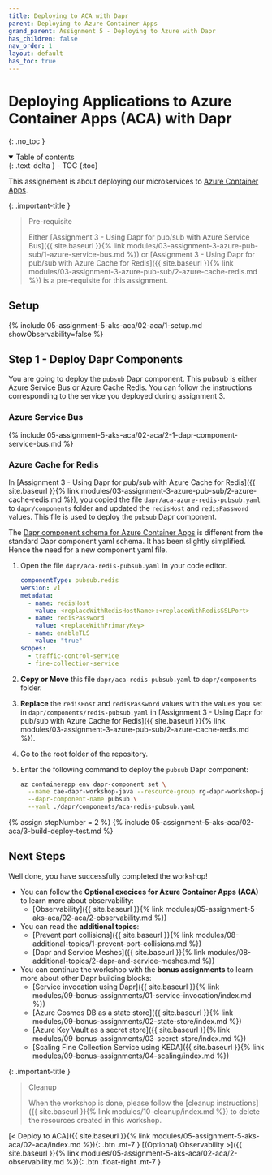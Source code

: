 ```yaml
---
title: Deploying to ACA with Dapr
parent: Deploying to Azure Container Apps
grand_parent: Assignment 5 - Deploying to Azure with Dapr
has_children: false
nav_order: 1
layout: default
has_toc: true
---
```


# Deploying Applications to Azure Container Apps (ACA) with Dapr

{: .no_toc }

<details open markdown="block">
  <summary>
    Table of contents
  </summary>
  {: .text-delta }
- TOC
{:toc}
</details>

This assignement is about deploying our microservices to [Azure Container Apps](https://learn.microsoft.com/en-us/azure/container-apps/).

{: .important-title }
> Pre-requisite
>
> Either [Assignment 3 - Using Dapr for pub/sub with Azure Service Bus]({{ site.baseurl }}{% link modules/03-assignment-3-azure-pub-sub/1-azure-service-bus.md %}) or [Assignment 3 - Using Dapr for pub/sub with Azure Cache for Redis]({{ site.baseurl }}{% link modules/03-assignment-3-azure-pub-sub/2-azure-cache-redis.md %}) is a pre-requisite for this assignment.
>

## Setup

{% include 05-assignment-5-aks-aca/02-aca/1-setup.md showObservability=false %}

## Step 1 - Deploy Dapr Components

You are going to deploy the `pubsub` Dapr component. This pubsub is either Azure Service Bus or Azure Cache Redis. You can follow the instructions corresponding to the service you deployed during assignment 3.

### Azure Service Bus

{% include 05-assignment-5-aks-aca/02-aca/2-1-dapr-component-service-bus.md %}

### Azure Cache for Redis

In [Assignment 3 - Using Dapr for pub/sub with Azure Cache for Redis]({{ site.baseurl }}{% link modules/03-assignment-3-azure-pub-sub/2-azure-cache-redis.md %}), you copied the file `dapr/aca-azure-redis-pubsub.yaml` to `dapr/components` folder and updated the `redisHost` and `redisPassword` values. This file is used to deploy the `pubsub` Dapr component.

The [Dapr component schema for Azure Container Apps](https://learn.microsoft.com/en-us/azure/container-apps/dapr-overview?tabs=bicep1%2Cyaml#component-schema) is different from the standard Dapr component yaml schema. It has been slightly simplified. Hence the need for a new component yaml file.

1. Open the file `dapr/aca-redis-pubsub.yaml` in your code editor.

    ```yaml
    componentType: pubsub.redis
    version: v1
    metadata:
      - name: redisHost
        value: <replaceWithRedisHostName>:<replaceWithRedisSSLPort>
      - name: redisPassword
        value: <replaceWithPrimaryKey>
      - name: enableTLS
        value: "true"
    scopes:
      - traffic-control-service
      - fine-collection-service
    ```

2. **Copy or Move** this file `dapr/aca-redis-pubsub.yaml` to `dapr/components` folder.

3. **Replace** the `redisHost` and `redisPassword` values with the values you set in `dapr/components/redis-pubsub.yaml` in [Assignment 3 - Using Dapr for pub/sub with Azure Cache for Redis]({{ site.baseurl }}{% link modules/03-assignment-3-azure-pub-sub/2-azure-cache-redis.md %}).

3. Go to the root folder of the repository.

4. Enter the following command to deploy the `pubsub` Dapr component:

    ```bash
    az containerapp env dapr-component set \
      --name cae-dapr-workshop-java --resource-group rg-dapr-workshop-java \
      --dapr-component-name pubsub \
      --yaml ./dapr/components/aca-redis-pubsub.yaml
    ```

<!-- ----------------------- BUILD, DEPLOY AND TEST ------------------------ -->

{% assign stepNumber = 2 %}
{% include 05-assignment-5-aks-aca/02-aca/3-build-deploy-test.md %}

## Next Steps

Well done, you have successfully completed the workshop!

- You can follow the **Optional execices for Azure Container Apps (ACA)** to learn more about observability:
  - [Observability]({{ site.baseurl }}{% link modules/05-assignment-5-aks-aca/02-aca/2-observability.md %})
- You can read the **additional topics**:
  - [Prevent port collisions]({{ site.baseurl }}{% link modules/08-additional-topics/1-prevent-port-collisions.md %})
  - [Dapr and Service Meshes]({{ site.baseurl }}{% link modules/08-additional-topics/2-dapr-and-service-meshes.md %})
- You can continue the workshop with the **bonus assignments** to learn more about other Dapr building blocks:
  - [Service invocation using Dapr]({{ site.baseurl }}{% link modules/09-bonus-assignments/01-service-invocation/index.md %})
  - [Azure Cosmos DB as a state store]({{ site.baseurl }}{% link modules/09-bonus-assignments/02-state-store/index.md %})
  - [Azure Key Vault as a secret store]({{ site.baseurl }}{% link modules/09-bonus-assignments/03-secret-store/index.md %})
  - [Scaling Fine Collection Service using KEDA]({{ site.baseurl }}{% link modules/09-bonus-assignments/04-scaling/index.md %})

<!-- ------------------------------- CLEANUP ------------------------------- -->

{: .important-title }
> Cleanup
>
> When the workshop is done, please follow the [cleanup instructions]({{ site.baseurl }}{% link modules/10-cleanup/index.md %}) to delete the resources created in this workshop.
> 

<!-- ----------------------------- NAVIGATION ------------------------------ -->

<span class="fs-3">
[< Deploy to ACA]({{ site.baseurl }}{% link modules/05-assignment-5-aks-aca/02-aca/index.md %}){: .btn .mt-7 }
</span>
<span class="fs-3">
[(Optional) Observability >]({{ site.baseurl }}{% link modules/05-assignment-5-aks-aca/02-aca/2-observability.md %}){: .btn .float-right .mt-7 }
</span>
